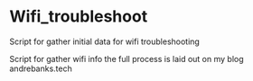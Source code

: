 # Wifi_troubleshoot
Script for gather initial data for wifi troubleshooting

Script for gather wifi info the full process is laid out on my blog andrebanks.tech
